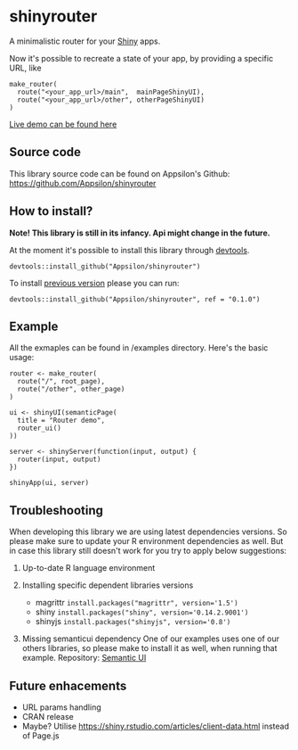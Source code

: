
<link href="http://fonts.googleapis.com/css?family=Lato:300,300italic|Inconsolata" rel="stylesheet" type="text/css"> <link href='docs/style.css' rel='stylesheet' type='text/css'>

shinyrouter
===========

A minimalistic router for your [Shiny](https://shiny.rstudio.com/) apps.

Now it's possible to recreate a state of your app, by providing a specific URL, like

    make_router(
      route("<your_app_url>/main",  mainPageShinyUI),
      route("<your_app_url>/other", otherPageShinyUI)
    )

<!--
TODO We would like to have a nice graphic explaning routing mechanism
-->
[Live demo can be found here](http://appsilondatascience.com/demos/shinyrouter)

Source code
-----------

This library source code can be found on Appsilon's Github: <br> <https://github.com/Appsilon/shinyrouter>

How to install?
---------------

**Note! This library is still in its infancy. Api might change in the future.**

At the moment it's possible to install this library through [devtools](https://github.com/hadley/devtools).

    devtools::install_github("Appsilon/shinyrouter")

To install [previous version](https://github.com/Appsilon/shinyrouter/CHANGELOG.md) please you can run:

    devtools::install_github("Appsilon/shinyrouter", ref = "0.1.0")

Example
-------

All the exmaples can be found in /examples directory. Here's the basic usage:

    router <- make_router(
      route("/", root_page),
      route("/other", other_page)
    )

    ui <- shinyUI(semanticPage(
      title = "Router demo",
      router_ui()
    ))

    server <- shinyServer(function(input, output) {
      router(input, output)
    })

    shinyApp(ui, server)

Troubleshooting
---------------

When developing this library we are using latest dependencies versions. So please make sure to update your R environment dependencies as well. But in case this library still doesn't work for you try to apply below suggestions:

1.  Up-to-date R language environment
2.  Installing specific dependent libraries versions
    -   magrittr `install.packages("magrittr", version='1.5')`
    -   shiny `install.packages("shiny", version='0.14.2.9001')`
    -   shinyjs `install.packages("shinyjs", version='0.8')`

3.  Missing semanticui dependency One of our examples uses one of our others libraries, so please make to install it as well, when running that example. Repository: [Semantic UI](https://github.com/Appsilon/semanticui)

Future enhacements
------------------

-   URL params handling
-   CRAN release
-   Maybe? Utilise <https://shiny.rstudio.com/articles/client-data.html> instead of Page.js
